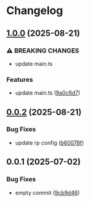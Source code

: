 # Changelog

## [1.0.0](https://github.com/taiyme/sandbox/compare/v0.0.2...v1.0.0) (2025-08-21)


### ⚠ BREAKING CHANGES

* update main.ts

### Features

* update main.ts ([9a0c6d7](https://github.com/taiyme/sandbox/commit/9a0c6d7727609bdb6584999d74e210120c742fe7))

## [0.0.2](https://github.com/taiyme/sandbox/compare/v0.0.1...v0.0.2) (2025-08-21)


### Bug Fixes

* update rp config ([b60078f](https://github.com/taiyme/sandbox/commit/b60078feda25b00668376e7560e91ce61d5ab977))

## 0.0.1 (2025-07-02)


### Bug Fixes

* empty commit ([9cb9d46](https://github.com/taiyme/sandbox/commit/9cb9d46d14a858af636f1afce42b56c1337611b3))
